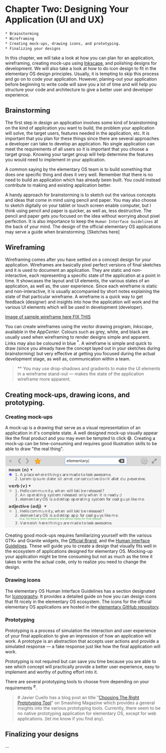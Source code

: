 # Chapter Two: Designing Your Application (UI and UX)

```
* Brainstorming
* Wireframing
* Creating mock-ups, drawing icons, and prototyping.
* Finalizing your designs
```

In this chapter, we will take a look at how you can plan for an application, wireframing, creating mock-ups using [Inkscape](http://inkscape.org), and polishing designs for development. We will also take a look at how to do icon design to fit in the elementary OS design principles. Usually, it is tempting to skip this process and go on to code your application. However, planing-out your application before beginning to write code will save you a lot of time and will help you structure your code and architecture to give a better user and developer experience.

## Brainstorming

The first step in design an application involves some kind of brainstorming on the kind of application you want to build, the problem your application will solve, the target users, features needed in the application, etc. It is important that you plan for these things since there are several approaches a developer can take to develop an application. No single application can meet the requirements of all users so it is important that you choose a target group. Knowing your target group will help determine the features you would need to implement in your application.

A common saying by the elementary OS team is to build something that does one specific thing and does it very well. Remember that there is no need to build an application which has already been built. You could instead contribute to making and existing application better. 

A handy approach for brainstorming is to sketch out the various concepts and ideas that come in mind using pencil and paper. You may also choose to sketch digitally on your tablet or touch screen enable computer, but I think using pencil and paper is quicker, as well as, less destructive. The pencil and paper gets you focused on the idea without worrying about pixel perfection. It is also importance to keep the `Human Interface Guidelines` at the back of your mind. The design of the official elementary OS applications may serve a guide when brainstorming.
[Sketches here]

## Wireframing
Wireframing comes after you have settled on a concept design for your application. Wireframes are basically pixel perfect versions of final sketches and it is used to document an application. They are static and non-interactive, each representing a specific state of the application at a point in time. It showcases the layout and UI elements, the various states of an application, as well as, the user experience. Since each wireframe is static and non-interactive, it is usually accompanied by short notes explaining the state of that particular wireframe. A wireframe is a quick way to get feedback (designer) and insights into how the application will work and the various UI elements which will be used in development (developer). 

[Image of sample wireframe here FIX THIS]()

You can create wireframes using the vector drawing program, *Inkscape*, available in the *AppCenter*. Colours such as grey, white, and black are usually used when wireframing to render designs simple and apparent. Links may also be coloured in blue <sup>*</sup>. A wireframe is simple and quick to draw (since you already have the concept layed out in your sketches during brainstorming) but very effective at getting you focused during the actual development stage, as well as, communication within a team.

> \** You may use drop-shadows and gradients to make the UI elements in a wireframe stand-out — makes the state of the application wireframe more apparent.


## Creating mock-ups, drawing icons, and prototyping.
### Creating mock-ups 
A mock-up is a drawing that serve as a visual representation of an application in it's complete state. A well designed mock-up visually appear like the final product and you may even be tempted to click :smile:. Creating a mock-up can be time-consuming and requires good illustration skills to be able to draw "the real thing". 

![Sample mock-up](images/app-mock-up.png)

Creating good mock-ups requires familiarizing yourself with the various GTK+ and Granite widgets, the [Official Brand](https:elementary.io/brand), and the [Human Interface Guidelines](https://elementary.io/docs/human-interface-guidelines). These will guide you to create a design that visually fits well in the ecosystem of applications designed for elementary OS. Mocking-up your application might be time consuming but not as much as the time it takes to write the actual code, only to realize you need to change the design.

### Drawing icons
The elementary OS Human Interface Guidelines has a section designated for [Iconography](https://elementary.io/docs/human-interface-guidelines#iconography). It provides a detailed guide on how you can design icons that fit nicely in the elementary OS ecosystem. The icons for the official elementary OS applications are hosted in the [elementary GitHub repository](https://github.com/elementary/mockups).   

### Prototyping
Prototyping is a process of simulation the interaction and user experience of your final application to give an impression of how an application will work. A prototype is an abstraction that accepts user actions and provide a simulated response — a fake response just like how the final application will work. 

Prototyping is not required but can save you time because you are able to see which concept will practically provide a better user experience, easy to implement and worthy of putting effort into it.

There are several prototyping tools to choose from depending on your requirements <sup>#</sup>.

> \# Javier Cuello has a blog post an title "[Choosing The Right Prototyping Tool](https://www.smashingmagazine.com/2016/09/choosing-the-right-prototyping-tool/)" on Smashing Magazine which provides a general insights into the various prototyping tools. Currently, there seem to be no native prototyping application for elementary OS, except for web applications. (let me know if you find any).

## Finalizing your designs
...



